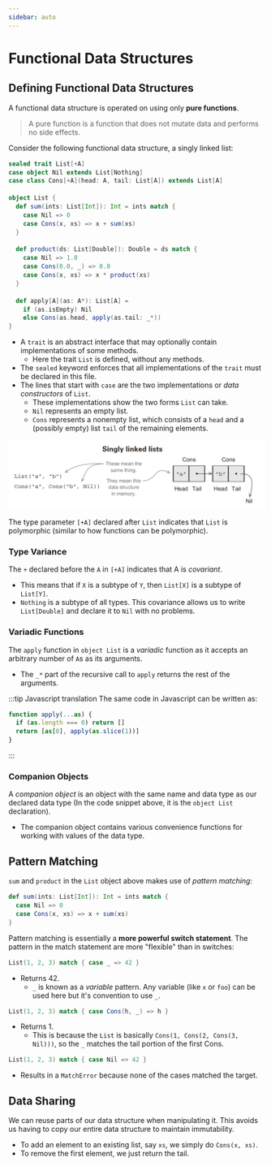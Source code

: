 ```yaml
---
sidebar: auto
---
```


# Functional Data Structures

## Defining Functional Data Structures

A functional data structure is operated on using only **pure functions**.

> A pure function is a function that does not mutate data and performs no side effects.

Consider the following functional data structure, a singly linked list:

```scala
sealed trait List[+A]
case object Nil extends List[Nothing]
case class Cons[+A](head: A, tail: List[A]) extends List[A]

object List {
  def sum(ints: List[Int]): Int = ints match {
    case Nil => 0
    case Cons(x, xs) => x + sum(xs)
  }

  def product(ds: List[Double]): Double = ds match {
    case Nil => 1.0
    case Cons(0.0, _) => 0.0
    case Cons(x, xs) => x * product(xs)
  }

  def apply[A](as: A*): List[A] =
    if (as.isEmpty) Nil
    else Cons(as.head, apply(as.tail: _*))
}
```

* A `trait` is an abstract interface that may optionally contain implementations of some methods.
  * Here the trait `List` is defined, without any methods.
* The `sealed` keyword enforces that all implementations of the `trait` must be declared in this file.
* The lines that start with `case` are the two implementations or *data constructors* of `List`.
  * These implementations show the two forms `List` can take.
  * `Nil` represents an empty list.
  * `Cons` represents a nonempty list, which consists of a `head` and a (possibly empty) list `tail` of the remaining elements.

![Singly linked list](./singly-linked-list.png)

The type parameter `[+A]` declared after `List` indicates that `List` is polymorphic (similar to how functions can be polymorphic).

### Type Variance

The `+` declared before the `A` in `[+A]` indicates that A is *covariant*.

* This means that if `X` is a subtype of `Y`, then `List[X]` is a subtype of `List[Y]`.
* `Nothing` is a subtype of all types. This covariance allows us to write `List[Double]` and declare it to `Nil` with no problems.

### Variadic Functions

The `apply` function in `object List` is a *variadic* function as it accepts an arbitrary number of `A`s as its arguments.

* The `_*` part of the recursive call to `apply` returns the rest of the arguments.

:::tip Javascript translation
The same code in Javascript can be written as:

```js
function apply(...as) {
  if (as.length === 0) return []
  return [as[0], apply(as.slice(1))]
}
```
:::

### Companion Objects

A *companion object* is an object with the same name and data type as our declared data type (In the code snippet above, it is the `object List` declaration).

* The companion object contains various convenience functions for working with values of the data type.

## Pattern Matching

`sum` and `product` in the `List` object above makes use of *pattern matching*:

```scala
def sum(ints: List[Int]): Int = ints match {
  case Nil => 0
  case Cons(x, xs) => x + sum(xs)
}
```

Pattern matching is essentially a **more powerful switch statement**. The pattern in the match statement are more "flexible" than in switches:

```scala
List(1, 2, 3) match { case _ => 42 }
```

* Returns 42.
  * `_` is known as a *variable* pattern. Any variable (like `x` or `foo`) can be used here but it's convention to use `_`.

```scala
List(1, 2, 3) match { case Cons(h, _) => h }
```

* Returns 1.
  * This is because the `List` is basically `Cons(1, Cons(2, Cons(3, Nil)))`, so the `_` matches the tail portion of the first Cons.

```scala
List(1, 2, 3) match { case Nil => 42 }
```

* Results in a `MatchError` because none of the cases matched the target.

## Data Sharing

We can reuse parts of our data structure when manipulating it. This avoids us having to copy our entire data structure to maintain immutability.

* To add an element to an existing list, say `xs`, we simply do `Cons(x, xs)`.
* To remove the first element, we just return the tail.
